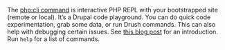 The [php:cli command](commands/10.x/php_cli.md) is interactive PHP REPL with your bootstrapped site (remote or local). It’s a Drupal code playground. You can do quick code experimentation, grab some data, or run Drush commands. This can also help with debugging certain issues. See [this blog post](http://blog.damiankloip.net/2015/drush-php) for an introduction. Run `help` for a list of commands. 
